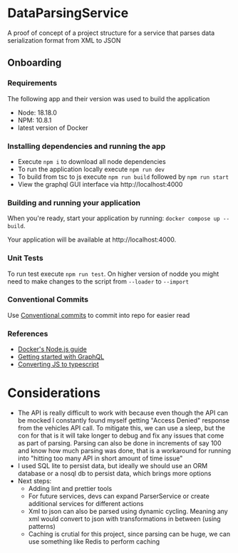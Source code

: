 # DataParsingService
A proof of concept of a project structure for a service that parses data serialization format from XML to JSON

## Onboarding

### Requirements
The following app and their version was used to build the application
- Node: 18.18.0
- NPM: 10.8.1
- latest version of Docker

### Installing dependencies and running the app
- Execute `npm i` to download all node dependencies
- To run the application locally execute `npm run dev`
- To build from tsc to js execute `npm run build` followed by `npm run start`
- View the graphql GUI interface via http://localhost:4000

### Building and running your application

When you're ready, start your application by running:
`docker compose up --build`.

Your application will be available at http://localhost:4000.

### Unit Tests

To run test execute `npm run test`. On higher version of nodde you might need to make changes to the script from `--loader` to `--import`

### Conventional Commits
Use [Conventional commits](https://www.conventionalcommits.org/en/v1.0.0/) to commit into repo for easier read

### References
* [Docker's Node.js guide](https://docs.docker.com/language/nodejs/)
* [Getting started with GraphQL](https://graphql.org/graphql-js/)
* [Converting JS to typescript](https://medium.com/@mhuckstepp/step-by-step-guide-to-convert-an-existing-express-node-js-backend-to-typescript-931e435ea95d)

# Considerations

- The API is really difficult to work with because even though the API can be mocked I constantly found myself getting "Access Denied" response from the vehicles API call. To mitigate this, we can use a sleep, but the con for that is it will take longer to debug and fix any issues that come as part of parsing. Parsing can also be done in increments of say 100 and know how much parsing was done, that is a workaround for running into "hitting too many API in short amount of time issue"
- I used SQL lite to persist data, but ideally we should use an ORM database or a nosql db to persist data, which brings more options
- Next steps:
    - Adding lint and prettier tools
    - For future services, devs can expand ParserService or create additional services for different actions
    - Xml to json can also be parsed using dynamic cycling. Meaning any xml would convert to json with transformations in between (using patterns)
    - Caching is crutial for this project, since parsing can be huge, we can use something like Redis to perform caching